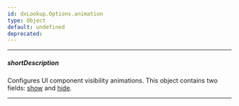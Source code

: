 ```yaml
---
id: dxLookup.Options.animation
type: Object
default: undefined
deprecated: 
---
```

---
##### shortDescription
Configures UI component visibility animations. This object contains two fields: [show](/api-reference/10%20UI%20Components/dxLookup/1%20Configuration/animation/show.md '/Documentation/ApiReference/UI_Components/dxLookup/Configuration/animation/#show') and [hide](/api-reference/10%20UI%20Components/dxLookup/1%20Configuration/animation/hide.md '/Documentation/ApiReference/UI_Components/dxLookup/Configuration/animation/#hide').

---
